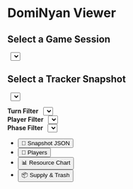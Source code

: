 # DomiNyan Viewer

<!-- 
  这里是 Markdown + HTML 混合区域，用于布局页面 
  以及引用外部脚本 
-->

## Select a Game Session
<select id="gameSelect" class="md-typeset" style="margin-left: 0.5em;"></select>

## Select a Tracker Snapshot
<select id="snapshotSelect" class="md-typeset" style="margin-left: 0.5em;"></select>

<!-- Filter Options -->
<div>
  <label><strong>Turn Filter</strong></label>
  <select id="turnFilter" class="md-typeset" style="margin-left: 0.5em;"></select>
</div>
<div>
  <label><strong>Player Filter</strong></label>
  <select id="playerFilter" class="md-typeset" style="margin-left: 0.5em;"></select>
</div>
<div>
  <label><strong>Phase Filter</strong></label>
  <select id="phaseFilter" class="md-typeset" style="margin-left: 0.5em;"></select>
</div>

<!-- Tab Navigation -->
<div style="display: flex; gap: 2rem;">
  <aside style="min-width: 180px;">
    <nav class="md-nav">
      <ul class="md-nav__list">
        <li><button class="md-button tab-button" data-tab="snapshot">📄 Snapshot JSON</button></li>
        <li><button class="md-button tab-button" data-tab="players">🧑 Players</button></li>
        <li><button class="md-button tab-button" data-tab="chart">📊 Resource Chart</button></li>
        <li><button class="md-button tab-button" data-tab="supply">📦 Supply & Trash</button></li>
      </ul>
    </nav>
  </aside>

  <main style="flex: 1;">
    <div id="tab-snapshot" class="tab-content"></div>
    <div id="tab-players" class="tab-content" style="display: none;"></div>
    <div id="tab-chart" class="tab-content" style="display: none;">
      <p>(Chart Placeholder...)</p>
    </div>
    <div id="tab-supply" class="tab-content" style="display: none;">
      <p>(Supply Placeholder...)</p>
    </div>
  </main>
</div>

<script src="https://cdn.jsdelivr.net/npm/chart.js@4.4.1/dist/chart.umd.min.js"></script>
<script type="module" src="./js/viewer/index.js"></script>